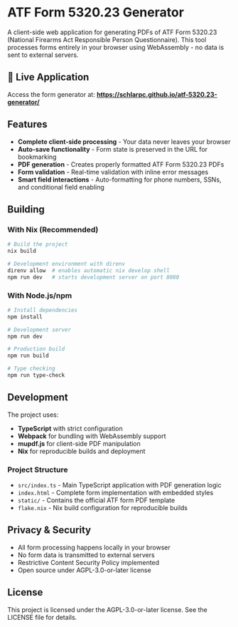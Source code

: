 # ATF Form 5320.23 Generator

A client-side web application for generating PDFs of ATF Form 5320.23 (National Firearms Act Responsible Person Questionnaire). This tool processes forms entirely in your browser using WebAssembly - no data is sent to external servers.

## 🔗 Live Application

Access the form generator at: **https://schlarpc.github.io/atf-5320.23-generator/**

## Features

- **Complete client-side processing** - Your data never leaves your browser
- **Auto-save functionality** - Form state is preserved in the URL for bookmarking
- **PDF generation** - Creates properly formatted ATF Form 5320.23 PDFs
- **Form validation** - Real-time validation with inline error messages
- **Smart field interactions** - Auto-formatting for phone numbers, SSNs, and conditional field enabling

## Building

### With Nix (Recommended)

```bash
# Build the project
nix build

# Development environment with direnv
direnv allow  # enables automatic nix develop shell
npm run dev   # starts development server on port 8080
```

### With Node.js/npm

```bash
# Install dependencies
npm install

# Development server
npm run dev

# Production build
npm run build

# Type checking
npm run type-check
```

## Development

The project uses:
- **TypeScript** with strict configuration
- **Webpack** for bundling with WebAssembly support
- **mupdf.js** for client-side PDF manipulation
- **Nix** for reproducible builds and deployment

### Project Structure

- `src/index.ts` - Main TypeScript application with PDF generation logic
- `index.html` - Complete form implementation with embedded styles
- `static/` - Contains the official ATF form PDF template
- `flake.nix` - Nix build configuration for reproducible builds

## Privacy & Security

- All form processing happens locally in your browser
- No form data is transmitted to external servers
- Restrictive Content Security Policy implemented
- Open source under AGPL-3.0-or-later license

## License

This project is licensed under the AGPL-3.0-or-later license. See the LICENSE file for details.